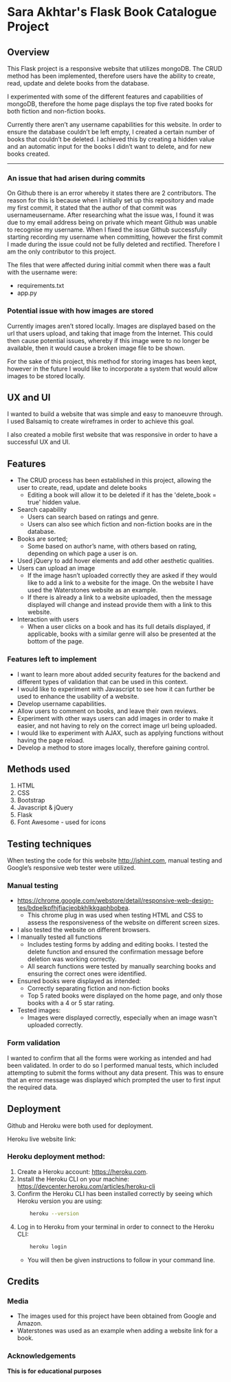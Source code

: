 # Sara Akhtar's Flask Book Catalogue Project

## Overview

This Flask project is a responsive website that utilizes mongoDB. The CRUD method has been implemented, therefore users have the ability to create, read, update and delete books from the database. 

I experimented with some of the different features and capabilities of mongoDB, therefore the home page displays the top five rated books for both fiction and non-fiction books.

Currently there aren’t any username capabilities for this website. In order to ensure the database couldn’t be left empty, I created a certain number of books that couldn’t be deleted. I achieved this by creating a hidden value and an automatic input for the books I didn’t want to delete, and for new books created.  

----------------------
### An issue that had arisen during commits

On Github there is an error whereby it states there are 2 contributors. The reason for this is because when I initially set up this repository and made my first commit, it stated that the author of that commit was usernameusername. After researching what the issue was, I found it was due to my email address being on private which meant Github was unable to recognise my username. When I fixed the issue Github successfully starting recording my username when committing, however the first commit I made during the issue could not be fully deleted and rectified. Therefore I am the only contributor to this project.  

The files that were affected during initial commit when there was a fault with the username were: 
* requirements.txt
* app.py

### Potential issue with how images are stored

Currently images aren’t stored locally. Images are displayed based on the url that users upload, and taking that image from the Internet. This could then cause potential issues, whereby if this image were to no longer be available, then it would cause a broken image file to be shown. 

For the sake of this project, this method for storing images has been kept, however in the future I would like to incorporate a system that would allow images to be stored locally. 

## UX and UI

I wanted to build a website that was simple and easy to manoeuvre through. I used Balsamiq to create wireframes in order to achieve this goal. 

I also created a mobile first website that was responsive in order to have a successful UX and UI.  

## Features

* The CRUD process has been established in this project, allowing the user to create, read, update and delete books
    - Editing a book will allow it to be deleted if it has the 'delete_book = true' hidden value. 
* Search capability 
    - Users can search based on ratings and genre.
    - Users can also see which fiction and non-fiction books are in the database.
* Books are sorted;
    - Some based on author’s name, with others based on rating, depending on which page a user is on. 
* Used jQuery to add hover elements and add other aesthetic qualities.
* Users can upload an image 
    - If the image hasn’t uploaded correctly they are asked if they would like to add a link to a website for the image. On the website I have used the Waterstones website as an example. 
    - If there is already a link to a website uploaded, then the message displayed will change and instead provide them with a link to this website.
* Interaction with users 
    - When a user clicks on a book and has its full details displayed, if applicable, books with a similar genre will also be presented at the bottom of the page.

### Features left to implement 

* I want to learn more about added security features for the backend and different types of validation that can be used in this context.
* I would like to experiment with Javascript to see how it can further be used to enhance the usability of a website.
* Develop username capabilities.
* Allow users to comment on books, and leave their own reviews.
* Experiment with other ways users can add images in order to make it easier, and not having to rely on the correct image url being uploaded.
* I would like to experiment with AJAX, such as applying functions without having the page reload. 
* Develop a method to store images locally, therefore gaining control. 

## Methods used

1. HTML
2. CSS
3. Bootstrap  
4. Javascript & jQuery 
5. Flask
6. Font Awesome - used for icons

## Testing techniques 

When testing the code for this website http://jshint.com, manual testing and Google’s responsive web tester were utilized. 

### Manual testing

* https://chrome.google.com/webstore/detail/responsive-web-design-tes/bdpelkpfhjfiacjeobkhlkkgaphbobea.
    - This chrome plug in was used when testing HTML and CSS to assess the responsiveness of the website on different screen sizes. 
* I also tested the website on different browsers.
* I manually tested all functions 
    - Includes testing forms by adding and editing books. I tested the delete function and ensured the confirmation message before deletion was working correctly. 
    - All search functions were tested by manually searching books and ensuring the correct ones were identified. 
* Ensured books were displayed as intended:
    - Correctly separating fiction and non-fiction books
    - Top 5 rated books were displayed on the home page, and only those books with a 4 or 5 star rating.
* Tested images:
    - Images were displayed correctly, especially when an image wasn't uploaded correctly.  
 

### Form validation 

I wanted to confirm that all the forms were working as intended and had been validated. In order to do so I performed manual tests, which included attempting to submit the forms without any data present. This was to ensure that an error message was displayed which prompted the user to first input the required data. 

## Deployment

Github and Heroku were both used for deployment.

Heroku live website link:


### Heroku deployment method:

1. Create a Heroku account: https://heroku.com.
2. Install the Heroku CLI on your machine: https://devcenter.heroku.com/articles/heroku-cli
3. Confirm the Heroku CLI has been installed correctly by seeing which Heroku version you are using: 
    ```sh
        heroku --version
    ```
4. Log in to Heroku from your terminal in order to connect to the Heroku CLI:
    ```sh
        heroku login
    ```
    - You will then be given instructions to follow in your command line.

## Credits

### Media

* The images used for this project have been obtained from Google and Amazon.
* Waterstones was used as an example when adding a website link for a book.


### Acknowledgements 


**This is for educational purposes**